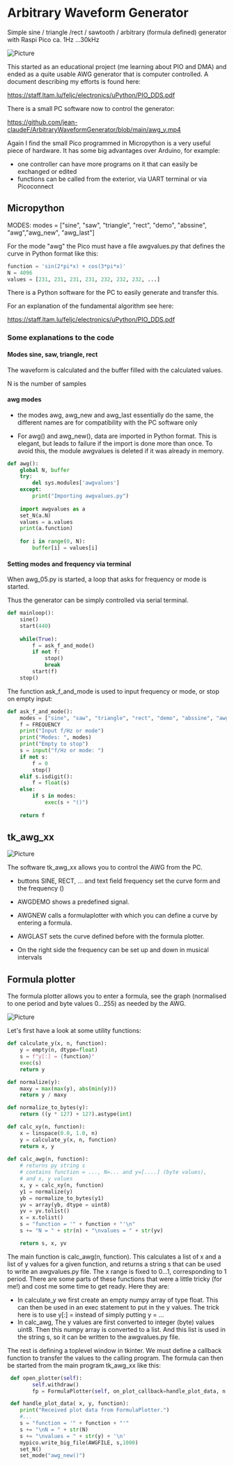 # Arbitrary Waveform Generator
Simple sine / triangle /rect / sawtooth / arbitrary (formula defined) generator with Raspi Pico ca. 1Hz ...30kHz

![Picture](awg_04.png)

This started as an educational project (me learning about PIO and DMA) and ended as a quite usable AWG generator that is computer controlled.
A document describing my efforts is found here:

https://staff.ltam.lu/feljc/electronics/uPython/PIO_DDS.pdf

There is a small PC software now to control the generator:

https://github.com/jean-claudeF/ArbitraryWaveformGenerator/blob/main/awg_v.mp4

Again I find the small Pico programmed in Micropython is a very useful piece of hardware.
It has some big advantages over Arduino, for example:
- one controller can have more programs on it that can easily be exchanged or edited
- functions can be called from the exterior, via UART terminal or via Picoconnect

## Micropython

MODES:
modes = ["sine", "saw", "triangle", "rect", "demo", "abssine", "awg","awg_new", "awg_last"]

For the mode "awg" the Pico must have a file awgvalues.py that defines the curve in Python format
like this:

``` python
function = 'sin(2*pi*x) + cos(3*pi*x)'
N = 4096
values = [231, 231, 231, 231, 232, 232, 232, ...]
```

There is a Python software for the PC to easily generate and transfer this.

For an explanation of the fundamental algorithm see here:

https://staff.ltam.lu/feljc/electronics/uPython/PIO_DDS.pdf


### Some explanations to the code

#### Modes sine, saw, triangle, rect

The waveform is calculated and the buffer filled with the calculated values.

N is the number of samples


#### awg modes

- the modes awg, awg_new and awg_last essentially do the same, the different names are for compatibility with the PC software only


- For awg() and awg_new(), data are imported in Python format.
This is elegant, but leads to failure if the import is done more than once.
To avoid this, the module awgvalues is deleted if it was already in memory.

``` python
def awg():
    global N, buffer
    try:
        del sys.modules['awgvalues']
    except:
        print("Importing awgvalues.py")
        
    import awgvalues as a
    set_N(a.N)
    values = a.values
    print(a.function)
   
    for i in range(0, N):
        buffer[i] = values[i]
```        

#### Setting modes and frequency via terminal

When awg_05.py is started, a loop that asks for frequency or mode is started.

Thus the generator can be simply controlled via serial terminal.

``` python
def mainloop():
    sine()
    start(440)
    
    while(True):
        f = ask_f_and_mode()
        if not f:
            stop()
            break
        start(f) 
    stop()
```

The function ask_f_and_mode is used to input frequency or mode, or stop on empty input:

``` python
def ask_f_and_mode():
    modes = ["sine", "saw", "triangle", "rect", "demo", "abssine", "awg","awg_new", "awg_last"]
    f = FREQUENCY
    print("Input f/Hz or mode")
    print("Modes: ", modes)
    print("Empty to stop")
    s = input("f/Hz or mode: ")
    if not s:
        f = 0
        stop()
    elif s.isdigit():
        f = float(s)
    else:
        if s in modes:
            exec(s + "()")
    
    return f
```

## tk_awg_xx

![Picture](tk_awg_05.png)

The software tk_awg_xx allows you to control the AWG  from the PC.

- buttons SINE, RECT, ... and text field frequency set the curve form and the frequency () 

- AWGDEMO shows a predefined signal.

- AWGNEW calls a formulaplotter with which you can define a curve by entering a formula.

- AWGLAST sets the curve defined before with the formula plotter.

- On the right side the frequency can be set up and down in musical intervals


## Formula plotter
The formula plotter allows you to enter a formula, see the graph (normalised to one period and byte values 0...255) as needed by the AWG.

![Picture](formula_plotter.png)

Let's first have a look at some utility functions:

``` python
def calculate_y(x, n, function):
    y = empty(n, dtype=float)
    s = f"y[:] = {function}"
    exec(s)
    return y

def normalize(y):
    maxy = max(max(y), abs(min(y)))
    return y / maxy

def normalize_to_bytes(y):
    return ((y * 127) + 127).astype(int)

def calc_xy(n, function):
    x = linspace(0.0, 1.0, n)
    y = calculate_y(x, n, function)
    return x, y
    
def calc_awg(n, function):
    # returns py string s 
    # contains function = ..., N=... and y=[....] (byte values), 
    # and x, y values
    x, y = calc_xy(n, function)
    y1 = normalize(y)
    yb = normalize_to_bytes(y1)
    yv = array(yb, dtype = uint8)
    yv = yv.tolist()
    x = x.tolist()
    s = "function = '" + function + "'\n"
    s += "N = " + str(n) + "\nvalues = " + str(yv)

    return s, x, yv    
```
The main function is calc_awg(n, function).
This calculates a list of x and a list of y values for a given function, and returns a string s that can be used to write an awgvalues.py file.
The x range is fixed to 0...1, corresponding to 1 period.
There are some parts of these functions that were a little tricky (for me!) and cost me some time to get ready.
Here they are:
- In calculate_y we first create an empty numpy array of type float. This can then be used in an exec statement to put in the y values.
The trick here is to use y[:] = instead of simply putting  y = ...
- In calc_awg, The y values are first converted to integer (byte) values uint8. Then this numpy array is converted to a list. And this list is used in the string s, so it can be written to the awgvalues.py file.


The rest is defining a toplevel window in tkinter. We must define a callback function to transfer the values to the calling program.
The formula can then be started from the main program tk_awg_xx like this:

```python
 def open_plotter(self):
        self.withdraw()
        fp = FormulaPlotter(self, on_plot_callback=handle_plot_data, n = 4096)

 def handle_plot_data( x, y, function):
    print("Received plot data from FormulaPlotter.")
    #...
    s = "function = '" + function + "'"
    s += "\nN = " + str(N)
    s += "\nvalues = " + str(y) + '\n'
    mypico.write_big_file(AWGFILE, s,1000)
    set_N()
    set_mode("awg_new()")
```












